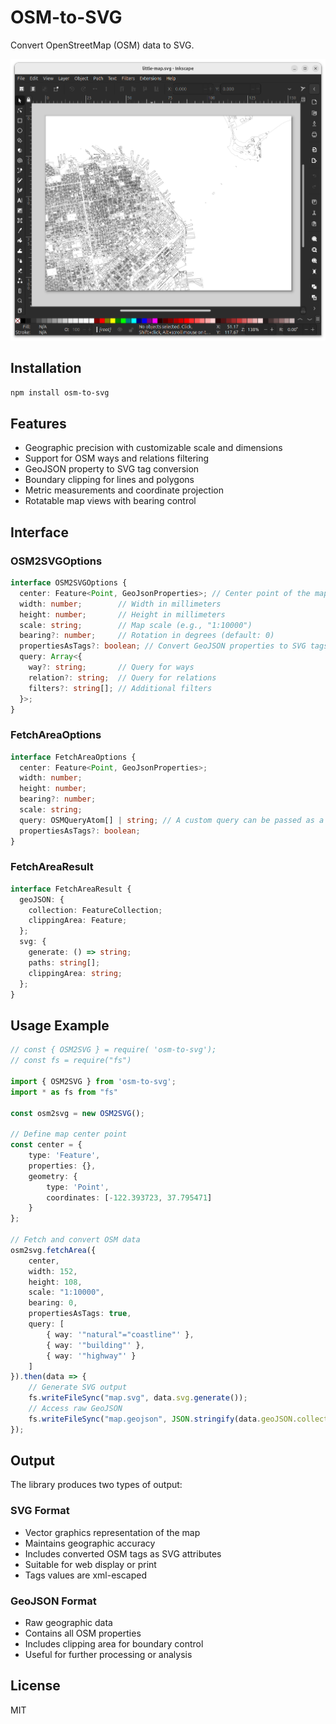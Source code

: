# OSM-to-SVG

Convert OpenStreetMap (OSM) data to SVG.

![Previw](https://github.com/piLeoni/osm-to-svg/blob/main/InkscapeScreenshot.png)

## Installation

```sh
npm install osm-to-svg
```

## Features

- Geographic precision with customizable scale and dimensions
- Support for OSM ways and relations filtering
- GeoJSON property to SVG tag conversion
- Boundary clipping for lines and polygons
- Metric measurements and coordinate projection
- Rotatable map views with bearing control

## Interface

### OSM2SVGOptions

```ts
interface OSM2SVGOptions {
  center: Feature<Point, GeoJsonProperties>; // Center point of the map
  width: number;        // Width in millimeters
  height: number;       // Height in millimeters
  scale: string;        // Map scale (e.g., "1:10000")
  bearing?: number;     // Rotation in degrees (default: 0)
  propertiesAsTags?: boolean; // Convert GeoJSON properties to SVG tags
  query: Array<{
    way?: string;       // Query for ways
    relation?: string;  // Query for relations
    filters?: string[]; // Additional filters
  }>;
}
```

### FetchAreaOptions

```ts
interface FetchAreaOptions {
  center: Feature<Point, GeoJsonProperties>;
  width: number;
  height: number;
  bearing?: number;
  scale: string;
  query: OSMQueryAtom[] | string; // A custom query can be passed as a string
  propertiesAsTags?: boolean;
}
```

### FetchAreaResult

```ts
interface FetchAreaResult {
  geoJSON: {
    collection: FeatureCollection;
    clippingArea: Feature;
  };
  svg: {
    generate: () => string;
    paths: string[];
    clippingArea: string;
  };
}
```

## Usage Example

```ts
// const { OSM2SVG } = require( 'osm-to-svg');
// const fs = require("fs")

import { OSM2SVG } from 'osm-to-svg';
import * as fs from "fs"

const osm2svg = new OSM2SVG();

// Define map center point
const center = {
    type: 'Feature',
    properties: {},
    geometry: {
        type: 'Point',
        coordinates: [-122.393723, 37.795471]
    }
};

// Fetch and convert OSM data
osm2svg.fetchArea({
    center,
    width: 152,
    height: 108,
    scale: "1:10000",
    bearing: 0,
    propertiesAsTags: true,
    query: [
        { way: '"natural"="coastline"' },
        { way: '"building"' },
        { way: '"highway"' }
    ]
}).then(data => {
    // Generate SVG output
    fs.writeFileSync("map.svg", data.svg.generate());
    // Access raw GeoJSON
    fs.writeFileSync("map.geojson", JSON.stringify(data.geoJSON.collection, null,2));
});
```

## Output

The library produces two types of output:

### SVG Format

- Vector graphics representation of the map
- Maintains geographic accuracy
- Includes converted OSM tags as SVG attributes
- Suitable for web display or print
- Tags values are xml-escaped

### GeoJSON Format

- Raw geographic data
- Contains all OSM properties
- Includes clipping area for boundary control
- Useful for further processing or analysis

## License

MIT


